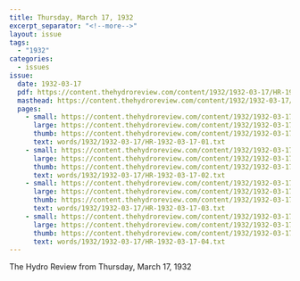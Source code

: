 ```yaml
---
title: Thursday, March 17, 1932
excerpt_separator: "<!--more-->"
layout: issue
tags:
  - "1932"
categories:
  - issues
issue:
  date: 1932-03-17
  pdf: https://content.thehydroreview.com/content/1932/1932-03-17/HR-1932-03-17.pdf
  masthead: https://content.thehydroreview.com/content/1932/1932-03-17/masthead/HR-1932-03-17.jpg
  pages:
    - small: https://content.thehydroreview.com/content/1932/1932-03-17/small/HR-1932-03-17-01.jpg
      large: https://content.thehydroreview.com/content/1932/1932-03-17/large/HR-1932-03-17-01.jpg
      thumb: https://content.thehydroreview.com/content/1932/1932-03-17/thumbnails/HR-1932-03-17-01.jpg
      text: words/1932/1932-03-17/HR-1932-03-17-01.txt
    - small: https://content.thehydroreview.com/content/1932/1932-03-17/small/HR-1932-03-17-02.jpg
      large: https://content.thehydroreview.com/content/1932/1932-03-17/large/HR-1932-03-17-02.jpg
      thumb: https://content.thehydroreview.com/content/1932/1932-03-17/thumbnails/HR-1932-03-17-02.jpg
      text: words/1932/1932-03-17/HR-1932-03-17-02.txt
    - small: https://content.thehydroreview.com/content/1932/1932-03-17/small/HR-1932-03-17-03.jpg
      large: https://content.thehydroreview.com/content/1932/1932-03-17/large/HR-1932-03-17-03.jpg
      thumb: https://content.thehydroreview.com/content/1932/1932-03-17/thumbnails/HR-1932-03-17-03.jpg
      text: words/1932/1932-03-17/HR-1932-03-17-03.txt
    - small: https://content.thehydroreview.com/content/1932/1932-03-17/small/HR-1932-03-17-04.jpg
      large: https://content.thehydroreview.com/content/1932/1932-03-17/large/HR-1932-03-17-04.jpg
      thumb: https://content.thehydroreview.com/content/1932/1932-03-17/thumbnails/HR-1932-03-17-04.jpg
      text: words/1932/1932-03-17/HR-1932-03-17-04.txt
---
```


The Hydro Review from Thursday, March 17, 1932

<!--more-->

